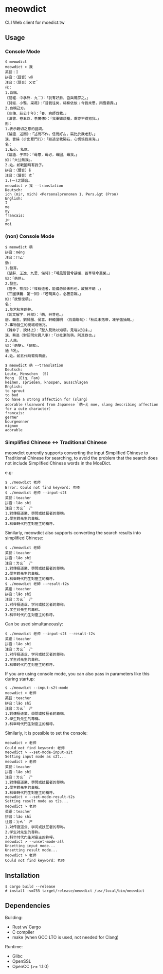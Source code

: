 # meowdict
CLI Web client for moedict.tw

## Usage

### Console Mode
```
$ meowdict
meowdict > 我
英語：I
拼音：（語音）wǒ
注音：（語音）ㄨㄛˇ
代：
1.自稱。
《易經．中孚卦．九二》：「我有好爵，吾與爾靡之。」
《詩經．小雅．采薇》：「昔我往矣，楊柳依依；今我來思，雨雪霏霏。」
2.自稱己方。
《左傳．莊公十年》：「春，齊師伐我。」
《漢書．卷五四．李廣傳》：「我軍雖煩擾，虜亦不得犯我。」
形：
1.表示親切之意的語詞。
《論語．述而》：「述而不作，信而好古，竊比於我老彭。」
漢．曹操〈步出夏門行〉：「經過至我碣石，心惆悵我東海。」
名：
1.私心、私意。
《論語．子罕》：「毋意，毋必，毋固，毋我。」
如：「大公無我」。
2.姓。如戰國時有我子。
拼音：（讀音）ě
注音：（讀音）ㄜˇ
1.(一)之讀音。
meowdict > 我 --translation
Deutsch:
ich (mir, mich) <Personalpronomen 1. Pers.&gt (Pron)
English:
I
me
my
francais:
je
moi
```

### (non) Console Mode
```
$ meowdict 萌
拼音：méng
注音：ㄇㄥˊ
動：
1.發芽。
《楚辭．王逸．九思．傷時》：「明風習習兮龢暖，百草萌兮華榮。」
如：「萌芽」。
2.發生。
《管子．牧民》：「惟有道者，能備患於未形也，故禍不萌 。」
《三國演義．第一回》：「若萌異心，必獲惡報。」
如：「故態復萌」。
名：
1.草木初生的芽。
《說文解字．艸部》：「萌，艸芽也。」
唐．韓愈、劉師服、侯喜、軒轅彌明 〈石鼎聯句〉：「秋瓜未落蒂，凍芋強抽萌。」
2.事物發生的開端或徵兆。
《韓非子．說林上》：「聖人見微以知萌，見端以知末。」
漢．蔡邕〈對詔問灾異八事〉：「以杜漸防萌，則其救也。」
3.人民。
如：「萌黎」、「萌隸」。
通「氓」。
4.姓。如五代時蜀有萌慮。

$ meowdict 萌 --translation
Deutsch:
Leute, Menschen  (S)
Meng  (Eig, Fam)
keimen, sprießen, knospen, ausschlagen 
English:
to sprout
to bud
to have a strong affection for (slang)
adorable (loanword from Japanese `萌~え moe, slang describing affection for a cute character)
francais:
germer
bourgeonner
mignon
adorable
```

### Simplified Chinese <-> Traditional Chinese
meowdict currently supports converting the input Simplified Chinese to Traditional Chinese for searching, to avoid the problem that the search does not include Simplified Chinese words in the MoeDict.

e.g:
```
$ ./meowdict 老师
Error: Could not find keyword: 老师
$ ./meowdict 老师 --input-s2t
英語：teacher
拼音：lǎo shī
注音：ㄌㄠˇ　ㄕ
1.對傳授道業、學問或技藝者的尊稱。
2.學生對先生的尊稱。
3.科舉時代門生對座主的稱呼。
```

Similarly, meowdict also supports converting the search results into simplified Chinese:

```
$ ./meowdict 老師
英語：teacher
拼音：lǎo shī
注音：ㄌㄠˇ　ㄕ
1.對傳授道業、學問或技藝者的尊稱。
2.學生對先生的尊稱。
3.科舉時代門生對座主的稱呼。
$ ./meowdict 老師 --result-t2s
英语：teacher
拼音：lǎo shī
注音：ㄌㄠˇ　ㄕ
1.对传授道业、学问或技艺者的尊称。
2.学生对先生的尊称。
3.科举时代门生对座主的称呼。
```

Can be used simultaneously:

```
$ ./meowdict 老师 --input-s2t --result-t2s
英语：teacher
拼音：lǎo shī
注音：ㄌㄠˇ　ㄕ
1.对传授道业、学问或技艺者的尊称。
2.学生对先生的尊称。
3.科举时代门生对座主的称呼。
```

If you are using console mode, you can also pass in parameters like this during startup:

```
$ ./meowdict --input-s2t-mode
meowdict > 老师
英語：teacher
拼音：lǎo shī
注音：ㄌㄠˇ　ㄕ
1.對傳授道業、學問或技藝者的尊稱。
2.學生對先生的尊稱。
3.科舉時代門生對座主的稱呼。
```

Similarly, it is possible to set the console:

```saki@Mag230 [ debug@master ] $ ./meowdict 
meowdict > 老师
Could not find keyword: 老师
meowdict > --set-mode-input-s2t
Setting input mode as s2t...
meowdict > 老师
英語：teacher
拼音：lǎo shī
注音：ㄌㄠˇ　ㄕ
1.對傳授道業、學問或技藝者的尊稱。
2.學生對先生的尊稱。
3.科舉時代門生對座主的稱呼。
meowdict > --set-mode-result-t2s
Setting result mode as t2s...
meowdict > 老师
英语：teacher
拼音：lǎo shī
注音：ㄌㄠˇ　ㄕ
1.对传授道业、学问或技艺者的尊称。
2.学生对先生的尊称。
3.科举时代门生对座主的称呼。
meowdict > --unset-mode-all
Unsetting input mode...
Unsetting result mode...
meowdict > 老师
Could not find keyword: 老师
```

## Installation
```
$ cargo build --release
# install -vm755 target/release/meowdict /usr/local/bin/meowdict
```

## Dependencies
Building:
- Rust w/ Cargo
- C compiler
- make (when GCC LTO is used, not needed for Clang)

Runtime:
- Glibc
- OpenSSL
- OpenCC (>= 1.1.0)
